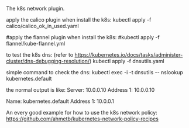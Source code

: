 The k8s network plugin.

apply the calico plugin when install the k8s:
kubectl apply -f calico/calico_ok_in_used.yaml

#apply the flannel plugin when install the k8s:
#kubectl apply -f flannel/kube-flannel.yml

to test the k8s dns: 
(refer to https://kubernetes.io/docs/tasks/administer-cluster/dns-debugging-resolution/)
kubectl apply -f dnsutils.yaml

simple command to check the dns:
kubectl exec -i -t dnsutils -- nslookup kubernetes.default

the normal output is like:
Server:    10.0.0.10
Address 1: 10.0.0.10

Name:      kubernetes.default
Address 1: 10.0.0.1


An every good example for how to use the k8s network policy:
https://github.com/ahmetb/kubernetes-network-policy-recipes